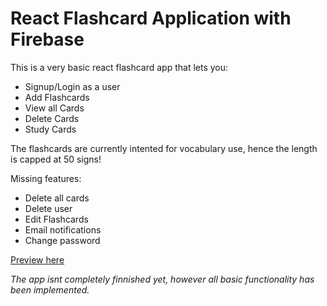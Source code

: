 # React Flashcard Application with Firebase

This is a very basic react flashcard app that lets you:

- Signup/Login as a user
- Add Flashcards
- View all Cards
- Delete Cards
- Study Cards

The flashcards are currently intented for vocabulary use, hence the length is capped at 50 signs!

Missing features:

- Delete all cards
- Delete user
- Edit Flashcards
- Email notifications
- Change password

[Preview here](https://harmonious-platypus-6d8124.netlify.app/)

_The app isnt completely finnished yet, however all basic functionality has been implemented._
